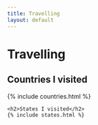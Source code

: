 ```yaml
---
title: Travelling
layout: default
---
```

<div>
	<h1>Travelling</h1>
	<h2>Countries I visited</h2>
	{% include countries.html %}

	<h2>States I visited</h2>
	{% include states.html %}
</div>
